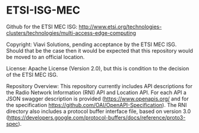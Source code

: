 # ETSI-ISG-MEC
Github for the ETSI MEC ISG: http://www.etsi.org/technologies-clusters/technologies/multi-access-edge-computing

Copyright: Viavi Solutions, pending acceptance by the ETSI MEC ISG. Should that be the case then it would be expected that this repository would be moved to an official location.

License: Apache License (Version 2.0), but this is condition to the decision of the ETSI MEC ISG.

Repository Overview: This repository currently includes API descriptions for the Radio Network Information (RNI) API and Location API. For each API a JSON swagger description is provided (https://www.openapis.org/ and for the specification https://github.com/OAI/OpenAPI-Specification). The RNI directory also includes a protocol buffer interface file, based on version 3.0 (https://developers.google.com/protocol-buffers/docs/reference/proto3-spec).
